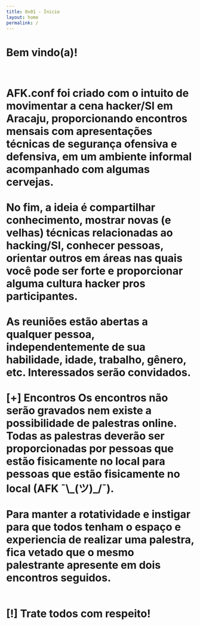 ```yaml
---
title: 0x01 - Ínicio
layout: home
permalink: /
---
```


# Bem vindo(a)!
<br>
<h1>
AFK.conf foi criado com o intuito de movimentar a cena hacker/SI em Aracaju, proporcionando encontros mensais com apresentações técnicas de segurança ofensiva e defensiva, em um ambiente informal acompanhado com algumas cervejas.
<br>
<br>
No fim, a ideia é compartilhar conhecimento, mostrar novas (e velhas) técnicas relacionadas ao hacking/SI, conhecer pessoas, orientar outros em áreas nas quais você pode ser forte e proporcionar alguma cultura hacker pros participantes.
<br>
<br>
As reuniões estão abertas a qualquer pessoa, independentemente de sua habilidade, idade, trabalho, gênero, etc.
Interessados serão convidados.
<br>
<br>
[+] Encontros
Os encontros não serão gravados nem existe a possibilidade de palestras online. Todas as palestras deverão ser proporcionadas por pessoas que estão fisicamente no local para pessoas que estão fisicamente no local (AFK ¯\_(ツ)_/¯).
<br>
<br>
Para manter a rotatividade e instigar para que todos tenham o espaço e experiencia de realizar uma palestra, fica vetado que o mesmo palestrante apresente em dois encontros seguidos.
<br>
<br>

[!] Trate todos com respeito!

<br>
</h1>
